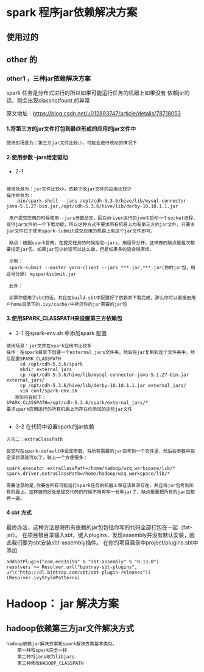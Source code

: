 # spark 程序jar依赖解决方案

## 使用过的





## other 的

### other1 ，三种jar依赖解决方案
spark 任务是分布式进行的所以如果可能运行任务的机器上如果没有 依赖jar的话，则会出现classnotfount 的异常

原文地址：https://blog.csdn.net/u012893747/article/details/78718053

#### 1.将第三方的jar文件打包到最终形成的应用的jar文件中
```
使用的场景为：第三方jar文件比较小，可能会进行改动的情况下
```
#### 2.使用参数 –jars给定驱动

* 2-1
```

使用场景为：jar文件比较小，依赖于改jar文件的应用比较少
操作命令为：
    bin/spark-shell --jars /opt/cdh-5.3.6/hive/lib/mysql-connector-java-5.1.27-bin.jar,/opt/cdh-5.3.6/hive/lib/derby-10.10.1.1.jar

 用户提交应用的时候使用--jars参数给定，回在driver运行的jvm中启动一个socket进程，提供jar文件的一个下载功能，所以这种方式不要求所有机器上均有第三方的jar文件，只要求jar文件位于使用spark-submit提交应用的机器上有这个jar文件即可，

 缺点：根据spark官网，在提交任务的时候指定–jars，用逗号分开。这样做的缺点是每次都要指定jar包，如果jar包少的话可以这么做，但是如果多的话会很麻烦。

 示例：
 spark-submit --master yarn-client --jars ***.jar,***.jar(你的jar包，用逗号分隔) mysparksubmit.jar

 此外：

 如果你使用了sbt的话，并且在build.sbt中配置好了依赖并下载完成，那么你可以直接去用户home目录下的.ivy/cache/中拷贝你的jar需要的jar包

```
#### 3.使用SPARK_CLASSPATH来设置第三方依赖包
* 3-1 在spark-env.sh 中添加spark 配置
```
使用场景：jar文件在spark应用中比较多
操作：在spark目录下创建一个external_jars文件夹，然后将jar复制到这个文件夹中，然后配置SPARK_CLASSPATH
     cd /opt/cdh-5.3.6/spark
     mkdir external_jars
     cp /opt/cdh-5.3.6/hive/lib/mysql-connector-java-5.1.27-bin.jar external_jars/
     cp /opt/cdh-5.3.6/hive/lib/derby-10.10.1.1.jar external_jars/
     vim conf/spark-env.sh
   添加内容如下：
SPARK_CLASSPATH=/opt/cdh-5.3.6/spark/external_jars/*
要求spark应用运行的所有机器上均存在你添加的这些jar文件


```
* 3-2  在代码中设置spark的jar依赖

```
方法二：extraClassPath

提交时在spark-default中设定参数，将所有需要的jar包考到一个文件里，然后在参数中指定该目录就可以了，较上一个方便很多：

spark.executor.extraClassPath=/home/hadoop/wzq_workspace/lib/*
spark.driver.extraClassPath=/home/hadoop/wzq_workspace/lib/*

需要注意的是,你要在所有可能运行spark任务的机器上保证该目录存在，并且将jar包考到所有机器上。这样做的好处是提交代码的时候不用再写一长串jar了，缺点是要把所有的jar包都拷一遍。
```
#### 4 sbt 方式

最终办法，这种方法是将所有依赖的jar包包括你写的代码全部打包在一起（fat-jar）。
在项目根目录输入sbt，键入plugins，发现assembly并没有默认安装，因此我们要为sbt安装sbt-assembly插件。
在你的项目目录中project/plugins.sbt中添加
```
addSbtPlugin("com.eed3si9n" % "sbt-assembly" % "0.13.0")
resolvers += Resolver.url("bintray-sbt-plugins", url("http://dl.bintray.com/sbt/sbt-plugin-releases"))(Resolver.ivyStylePatterns)
```




# Hadoop： jar 解决方案
## hadoop依赖第三方jar文件解决方式

```
hadoop依赖jar解决方案和spark解决方案基本类似，
    第一种和spark完全一样
    第二种将jars改为libjars
    第三种修改HADOOP_CLASSPATH
```

